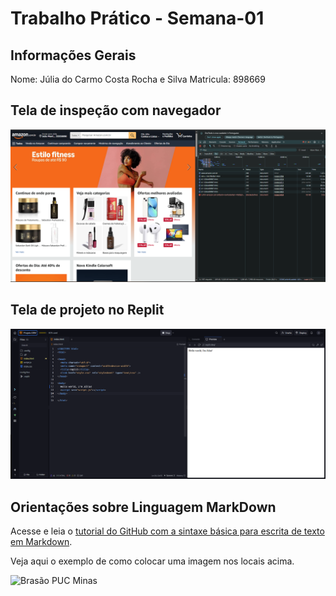 # Trabalho Prático - Semana-01

## Informações Gerais

Nome: Júlia do Carmo Costa Rocha e Silva
Matricula: 898669

## Tela de inspeção com navegador

![Tela de inspeção](Docs.png)

## Tela de projeto no Replit

![Tela de projeto no Replit](Replit.png)

## Orientações sobre Linguagem MarkDown

Acesse e leia o [tutorial do GitHub com a sintaxe básica para escrita de texto em Markdown](https://docs.github.com/pt/get-started/writing-on-github/getting-started-with-writing-and-formatting-on-github/basic-writing-and-formatting-syntax).

Veja aqui o exemplo de como colocar uma imagem nos locais acima. 

![Brasão PUC Minas](images/brasao_puc.png)
